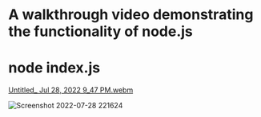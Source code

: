 # A walkthrough video demonstrating the functionality of node.js

# node index.js
[Untitled_ Jul 28, 2022 9_47 PM.webm](https://user-images.githubusercontent.com/105750913/181667381-4c522cca-1705-4d34-b588-d07f83ccfc53.webm)


![Screenshot 2022-07-28 221624](https://user-images.githubusercontent.com/105750913/181668942-ac3a4e89-d51a-4e45-857d-2917eb6b3563.png)
